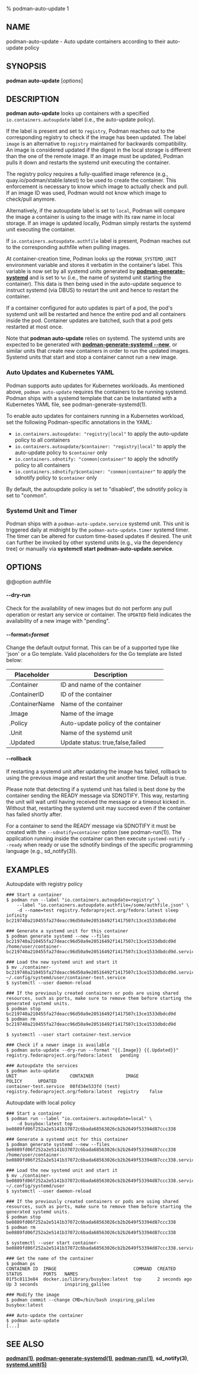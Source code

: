 % podman-auto-update 1

## NAME

podman\-auto-update - Auto update containers according to their auto-update policy

## SYNOPSIS

**podman auto-update** [*options*]

## DESCRIPTION

**podman auto-update** looks up containers with a specified `io.containers.autoupdate` label (i.e., the auto-update policy).

If the label is present and set to `registry`, Podman reaches out to the corresponding registry to check if the image has been updated. The label `image` is an alternative to `registry` maintained for backwards compatibility.
An image is considered updated if the digest in the local storage is different than the one of the remote image.
If an image must be updated, Podman pulls it down and restarts the systemd unit executing the container.

The registry policy requires a fully-qualified image reference (e.g., quay.io/podman/stable:latest) to be used to create the container.
This enforcement is necessary to know which image to actually check and pull.
If an image ID was used, Podman would not know which image to check/pull anymore.

Alternatively, if the autoupdate label is set to `local`, Podman will compare the image a container is using to the image with its raw name in local storage.
If an image is updated locally, Podman simply restarts the systemd unit executing the container.

If `io.containers.autoupdate.authfile` label is present, Podman reaches out to the corresponding authfile when pulling images.

At container-creation time, Podman looks up the `PODMAN_SYSTEMD_UNIT` environment variable and stores it verbatim in the container's label.
This variable is now set by all systemd units generated by **[podman-generate-systemd](podman-generate-systemd.1.md)** and is set to `%n` (i.e., the name of systemd unit starting the container).
This data is then being used in the auto-update sequence to instruct systemd (via DBUS) to restart the unit and hence to restart the container.

If a container configured for auto updates is part of a pod, the pod's systemd unit will be restarted and hence the entire pod and all containers inside the pod. Container updates are batched, such that a pod gets restarted at most once.

Note that **podman auto-update** relies on systemd. The systemd units are expected to be generated with **[podman-generate-systemd --new](podman-generate-systemd.1.md#--new)**, or similar units that create new containers in order to run the updated images.
Systemd units that start and stop a container cannot run a new image.

### Auto Updates and Kubernetes YAML

Podman supports auto updates for Kubernetes workloads. As mentioned above, `podman auto-update` requires the containers to be running systemd. Podman ships with a systemd template that can be instantiated with a Kubernetes YAML file, see podman-generate-systemd(1).

To enable auto updates for containers running in a Kubernetes workload, set the following Podman-specific annotations in the YAML:

- `io.containers.autoupdate: "registry|local"` to apply the auto-update policy to all containers
- `io.containers.autoupdate/$container: "registry|local"` to apply the auto-update policy to `$container` only
- `io.containers.sdnotify: "conmon|container"` to apply the sdnotify policy to all containers
- `io.containers.sdnotify/$container: "conmon|container"` to apply the sdnotify policy to `$container` only

By default, the autoupdate policy is set to "disabled", the sdnotify policy is set to "conmon".

### Systemd Unit and Timer

Podman ships with a `podman-auto-update.service` systemd unit. This unit is triggered daily at midnight by the `podman-auto-update.timer` systemd timer. The timer can be altered for custom time-based updates if desired. The unit can further be invoked by other systemd units (e.g., via the dependency tree) or manually via **systemctl start podman-auto-update.service**.

## OPTIONS

@@option authfile

#### **--dry-run**

Check for the availability of new images but do not perform any pull operation or restart any service or container.
The `UPDATED` field indicates the availability of a new image with "pending".

#### **--format**=_format_

Change the default output format. This can be of a supported type like 'json' or a Go template.
Valid placeholders for the Go template are listed below:

| **Placeholder** | **Description**                     |
| --------------- | ----------------------------------- |
| .Container      | ID and name of the container        |
| .ContainerID    | ID of the container                 |
| .ContainerName  | Name of the container               |
| .Image          | Name of the image                   |
| .Policy         | Auto-update policy of the container |
| .Unit           | Name of the systemd unit            |
| .Updated        | Update status: true,false,failed    |

#### **--rollback**

If restarting a systemd unit after updating the image has failed, rollback to using the previous image and restart the unit another time. Default is true.

Please note that detecting if a systemd unit has failed is best done by the container sending the READY message via SDNOTIFY. This way, restarting the unit will wait until having received the message or a timeout kicked in. Without that, restarting the systemd unit may succeed even if the container has failed shortly after.

For a container to send the READY message via SDNOTIFY it must be created with the `--sdnotify=container` option (see podman-run(1)). The application running inside the container can then execute `systemd-notify --ready` when ready or use the sdnotify bindings of the specific programming language (e.g., sd_notify(3)).

## EXAMPLES

Autoupdate with registry policy

```
### Start a container
$ podman run --label "io.containers.autoupdate=registry" \
    --label "io.containers.autoupdate.authfile=/some/authfile.json" \
    -d --name=test registry.fedoraproject.org/fedora:latest sleep infinity
bc219740a210455fa27deacc96d50a9e20516492f1417507c13ce1533dbdcd9d

### Generate a systemd unit for this container
$ podman generate systemd --new --files bc219740a210455fa27deacc96d50a9e20516492f1417507c13ce1533dbdcd9d
/home/user/container-bc219740a210455fa27deacc96d50a9e20516492f1417507c13ce1533dbdcd9d.service

### Load the new systemd unit and start it
$ mv ./container-bc219740a210455fa27deacc96d50a9e20516492f1417507c13ce1533dbdcd9d.service ~/.config/systemd/user/container-test.service
$ systemctl --user daemon-reload

### If the previously created containers or pods are using shared resources, such as ports, make sure to remove them before starting the generated systemd units.
$ podman stop bc219740a210455fa27deacc96d50a9e20516492f1417507c13ce1533dbdcd9d
$ podman rm bc219740a210455fa27deacc96d50a9e20516492f1417507c13ce1533dbdcd9d

$ systemctl --user start container-test.service

### Check if a newer image is available
$ podman auto-update --dry-run --format "{{.Image}} {{.Updated}}"
registry.fedoraproject.org/fedora:latest   pending

### Autoupdate the services
$ podman auto-update
UNIT                    CONTAINER            IMAGE                                     POLICY      UPDATED
container-test.service  08fd34e533fd (test)  registry.fedoraproject.org/fedora:latest  registry    false
```

Autoupdate with local policy

```
### Start a container
$ podman run --label "io.containers.autoupdate=local" \
    -d busybox:latest top
be0889fd06f252a2e5141b37072c6bada68563026cb2b2649f53394d87ccc338

### Generate a systemd unit for this container
$ podman generate systemd --new --files be0889fd06f252a2e5141b37072c6bada68563026cb2b2649f53394d87ccc338
/home/user/container-be0889fd06f252a2e5141b37072c6bada68563026cb2b2649f53394d87ccc338.service

### Load the new systemd unit and start it
$ mv ./container-be0889fd06f252a2e5141b37072c6bada68563026cb2b2649f53394d87ccc338.service ~/.config/systemd/user
$ systemctl --user daemon-reload

### If the previously created containers or pods are using shared resources, such as ports, make sure to remove them before starting the generated systemd units.
$ podman stop be0889fd06f252a2e5141b37072c6bada68563026cb2b2649f53394d87ccc338
$ podman rm be0889fd06f252a2e5141b37072c6bada68563026cb2b2649f53394d87ccc338

$ systemctl --user start container-be0889fd06f252a2e5141b37072c6bada68563026cb2b2649f53394d87ccc338.service

### Get the name of the container
$ podman ps
CONTAINER ID  IMAGE                             COMMAND  CREATED        STATUS        PORTS   NAMES
01f5c8113e84  docker.io/library/busybox:latest  top      2 seconds ago  Up 3 seconds          inspiring_galileo

### Modify the image
$ podman commit --change CMD=/bin/bash inspiring_galileo busybox:latest

### Auto-update the container
$ podman auto-update
[...]
```

## SEE ALSO

**[podman(1)](podman.1.md)**, **[podman-generate-systemd(1)](podman-generate-systemd.1.md)**, **[podman-run(1)](podman-run.1.md)**, **sd_notify(3)**, **[systemd.unit(5)](https://www.freedesktop.org/software/systemd/man/systemd.unit.html)**
